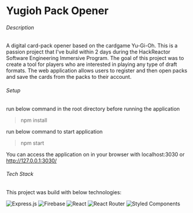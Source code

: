 # Yugioh Pack Opener

###### Description

A digital card-pack opener based on the cardgame Yu-Gi-Oh.
This is a passion project that I've build within 2 days during the HackReactor Software Engineering Immersive Program.
The goal of this project was to create a tool for players who are interested in playing any type of draft formats.
The web application allows users to register and then open packs and save the cards from the packs to their account.

###### Setup

run below command in the root directory before running the application
> npm install

run below command to start application
> npm start

You can access the application on in your browser with localhost:3030 or http://127.0.0.1:3030/

###### Tech Stack

This project was build with below technologies:

![Express.js](https://img.shields.io/badge/express.js-%23404d59.svg?style=for-the-badge&logo=express&logoColor=%2361DAFB)
![Firebase](https://img.shields.io/badge/firebase-%23039BE5.svg?style=for-the-badge&logo=firebase)
![React](https://img.shields.io/badge/react-%2320232a.svg?style=for-the-badge&logo=react&logoColor=%2361DAFB)
![React Router](https://img.shields.io/badge/React_Router-CA4245?style=for-the-badge&logo=react-router&logoColor=white)
![Styled Components](https://img.shields.io/badge/styled--components-DB7093?style=for-the-badge&logo=styled-components&logoColor=white)

